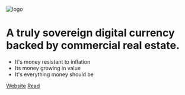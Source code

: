 <!-- _coverpage.md -->

<!-- logo -->
![logo](/media/logo/redc_logo_v1.png)

# A truly sovereign digital currency backed by commercial real estate.

* It's money resistant to inflation
* Its money growing in value
* It's everything money should be

[Website](https://redcurry.co)
[Read](#Introduction)